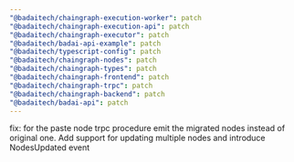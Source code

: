 ```yaml
---
"@badaitech/chaingraph-execution-worker": patch
"@badaitech/chaingraph-execution-api": patch
"@badaitech/chaingraph-executor": patch
"@badaitech/badai-api-example": patch
"@badaitech/typescript-config": patch
"@badaitech/chaingraph-nodes": patch
"@badaitech/chaingraph-types": patch
"@badaitech/chaingraph-frontend": patch
"@badaitech/chaingraph-trpc": patch
"@badaitech/chaingraph-backend": patch
"@badaitech/badai-api": patch
---
```


fix: for the paste node trpc procedure emit the migrated nodes instead of original one. Add support for updating multiple nodes and introduce NodesUpdated event
